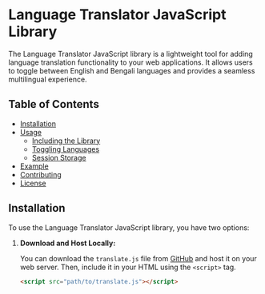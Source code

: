 # Language Translator JavaScript Library

The Language Translator JavaScript library is a lightweight tool for adding language translation functionality to your web applications. It allows users to toggle between English and Bengali languages and provides a seamless multilingual experience.

## Table of Contents

- [Installation](#installation)
- [Usage](#usage)
  - [Including the Library](#including-the-library)
  - [Toggling Languages](#toggling-languages)
  - [Session Storage](#session-storage)
- [Example](#example)
- [Contributing](#contributing)
- [License](#license)

## Installation

To use the Language Translator JavaScript library, you have two options:

1. **Download and Host Locally:**

   You can download the `translate.js` file from [GitHub]([https://github.com/yourusername/your-repo/blob/main/translate.js](https://rabby-shek.github.io/translation/translation.js)) and host it on your web server. Then, include it in your HTML using the `<script>` tag.

   ```html
   <script src="path/to/translate.js"></script>
